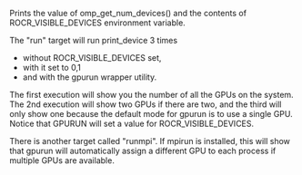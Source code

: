 
Prints the value of omp_get_num_devices() and the contents of ROCR_VISIBLE_DEVICES environment variable.

The "run" target will run print_device 3 times 
 - without ROCR_VISIBLE_DEVICES set, 
 - with it set to 0,1
 - and with the gpurun wrapper utility.

The first execution will show you the number of all the GPUs on the system. The 2nd execution will 
show two GPUs if there are two, and the third will only show one because the default mode for gpurun is to 
use a single GPU. Notice that GPURUN will set a value for ROCR_VISIBLE_DEVICES. 

There is another target called "runmpi".  If mpirun is installed, this will show that gpurun will automatically assign a different GPU to each process if multiple GPUs are available. 
